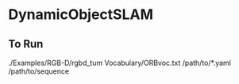 # DynamicObjectSLAM

## To Run
./Examples/RGB-D/rgbd_tum Vocabulary/ORBvoc.txt /path/to/*.yaml /path/to/sequence
